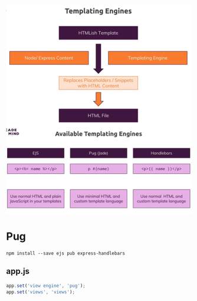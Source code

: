 <img src="index.assets/Screen Shot 2022-02-11 at 4.44.48 PM.png" alt="Screen Shot 2022-02-11 at 4.44.48 PM" style="zoom:50%;" />

<img src="index.assets/Screen Shot 2022-02-11 at 4.47.52 PM.png" alt="Screen Shot 2022-02-11 at 4.47.52 PM" style="zoom:50%;" />

# Pug

`npm install --save ejs pub express-handlebars`

## app.js

```js
app.set('view engine', 'pug');
app.set('views', 'views');

```

